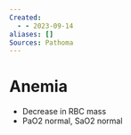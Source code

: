```yaml
---
Created:
  - - 2023-09-14
aliases: []
Sources: Pathoma
---
```

# Anemia
- Decrease in RBC mass
- PaO2 normal, SaO2 normal
